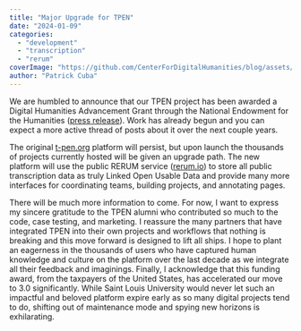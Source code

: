 ```yaml
---
title: "Major Upgrade for TPEN"
date: "2024-01-09"
categories: 
  - "development"
  - "transcription"
  - "rerum"
coverImage: "https://github.com/CenterForDigitalHumanities/blog/assets/1119165/174f0db0-a677-4fad-aa48-f3584f583f4a"
author: "Patrick Cuba"
---
```


We are humbled to announce that our TPEN project has been awarded a Digital Humanities Advancement Grant 
through the National Endowment for the Humanities ([press release](https://www.slu.edu/news/2024/january/neh-grant-tpen.php)). Work has already begun and you can expect a more active thread of posts about it over the next couple years.

The original [t-pen.org](https://t-pen.org) platform will persist, but upon launch the thousands 
of projects currently hosted will be given an upgrade path. The new platform will use the public RERUM service ([rerum.io](https://rerum.io)) to store all public transcription data as truly Linked Open Usable Data and provide many more interfaces for coordinating teams, building projects, and annotating pages.

There will be much more information to come. For now, I want to express my sincere gratitude to the TPEN alumni who contributed so much to the code, case testing, and marketing. I reassure the many partners that have integrated TPEN into their own projects and workflows that nothing is breaking and this move forward is designed to lift all ships. I hope to plant an eagerness in the thousands of users who have captured human knowledge and culture on the platform over the last decade as we integrate all their feedback and imaginings. Finally, I acknowledge that this funding award, from the taxpayers of the United States, has accelerated our move to 3.0 significantly. While Saint Louis University would never let such an impactful and beloved platform expire early as so many digital projects tend to do, shifting out of maintenance mode and spying new horizons is exhilarating.
